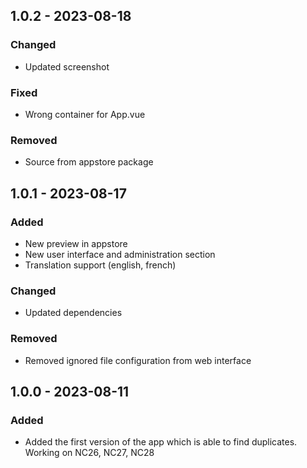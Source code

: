## 1.0.2 - 2023-08-18
### Changed
- Updated screenshot
### Fixed
- Wrong container for App.vue
### Removed
- Source from appstore package

## 1.0.1 - 2023-08-17
### Added
- New preview in appstore
- New user interface and administration section
- Translation support (english, french)
### Changed
- Updated dependencies
### Removed
- Removed ignored file configuration from web interface

## 1.0.0 - 2023-08-11
### Added
- Added the first version of the app which is able to find duplicates. Working on NC26, NC27, NC28